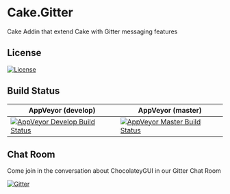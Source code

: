 # Cake.Gitter
Cake Addin that extend Cake with Gitter messaging features

## License
[![License](http://img.shields.io/:license-mit-blue.svg)](http://gep13.mit-license.org)

## Build Status

AppVeyor (develop)  | AppVeyor (master)
------------- | -------------
[![AppVeyor Develop Build Status](https://ci.appveyor.com/api/projects/status/j27gftbv67vgq05r/branch/develop?svg=true)](https://ci.appveyor.com/project/GaryEwanPark/cake-gitter) | [![AppVeyor Master Build Status](https://ci.appveyor.com/api/projects/status/j27gftbv67vgq05r/branch/master?svg=true)](https://ci.appveyor.com/project/GaryEwanPark/cake-gitter)


## Chat Room

Come join in the conversation about ChocolateyGUI in our Gitter Chat Room

[![Gitter](https://badges.gitter.im/Join%20Chat.svg)](https://gitter.im/gep13/Cake.Gitter?utm_source=badge&utm_medium=badge&utm_campaign=pr-badge)
